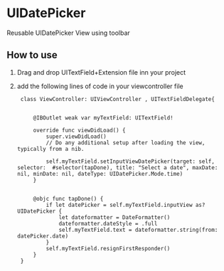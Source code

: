 # UIDatePicker
Reusable UIDatePicker View using toolbar


## How to use

1. Drag and drop UITextField+Extension file inn your project
2. add the following lines of code in your viewcontroller file 

        class ViewController: UIViewController , UITextFieldDelegate{


            @IBOutlet weak var myTextField: UITextField!

            override func viewDidLoad() {
                super.viewDidLoad()
                // Do any additional setup after loading the view, typically from a nib.

                self.myTextField.setInputViewDatePicker(target: self, selector:  #selector(tapDone), title: "Select a date", maxDate: nil, minDate: nil, dateType: UIDatePicker.Mode.time)
            }


            @objc func tapDone() {
                if let datePicker = self.myTextField.inputView as? UIDatePicker {
                    let dateformatter = DateFormatter()
                    dateformatter.dateStyle = .full
                    self.myTextField.text = dateformatter.string(from: datePicker.date) 
                }
                self.myTextField.resignFirstResponder()
            }
        }
